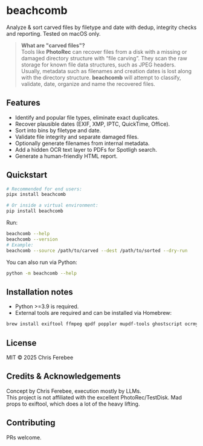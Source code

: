 # beachcomb

Analyze & sort carved files by filetype and date with dedup, integrity checks and
reporting. Tested on macOS only.

> **What are "carved files"?**  
> Tools like **PhotoRec** can recover files from a disk with a missing or damaged directory
> structure with “file carving”. They scan the raw storage for
> known file data structures, such as JPEG headers. Usually, metadata such as filenames
> and creation dates is lost along with the directory structure. **beachcomb** will attempt
> to classify, validate, date, organize and name the recovered files.

## Features
- Identify and popular file types, eliminate exact duplicates.
- Recover plausible dates (EXIF, XMP, IPTC, QuickTime, Office).
- Sort into bins by filetype and date.
- Validate file integrity and separate damaged files.
- Optionally generate filenames from internal metadata.
- Add a hidden OCR text layer to PDFs for Spotligh search.
- Generate a human-friendly HTML report.

## Quickstart

```bash
# Recommended for end users:
pipx install beachcomb

# Or inside a virtual environment:
pip install beachcomb
```

Run:

```bash
beachcomb --help
beachcomb --version
# Example:
beachcomb --source /path/to/carved --dest /path/to/sorted --dry-run
```

You can also run via Python:
```bash
python -m beachcomb --help
```

## Installation notes
- Python >=3.9 is required.
- External tools are required and can be installed via Homebrew:

```bash
brew install exiftool ffmpeg qpdf poppler mupdf-tools ghostscript ocrmypdf
```

## License
MIT © 2025 Chris Ferebee

## Credits & Acknowledgements
Concept by Chris Ferebee, execution mostly by LLMs.  
This project is not affiliated with the excellent PhotoRec/TestDisk.
Mad props to exiftool, which does a lot of the heavy lifting.

## Contributing
PRs welcome.
